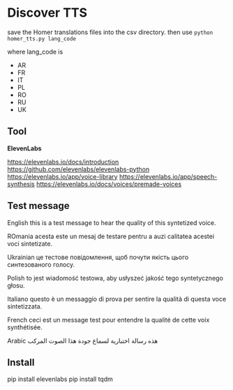 # Discover TTS

save the Homer translations files into the csv directory.
then use
`python homer_tts.py lang_code`

where lang_code is
- AR
- FR
- IT
- PL
- RO
- RU
- UK

## Tool
**ElevenLabs**

https://elevenlabs.io/docs/introduction
https://github.com/elevenlabs/elevenlabs-python
https://elevenlabs.io/app/voice-library
https://elevenlabs.io/app/speech-synthesis
https://elevenlabs.io/docs/voices/premade-voices

## Test message

English
this is a test message to hear the quality of this syntetized voice.

ROmania
acesta este un mesaj de testare pentru a auzi calitatea acestei voci sintetizate.

Ukrainian
це тестове повідомлення, щоб почути якість цього синтезованого голосу.

Polish
to jest wiadomość testowa, aby usłyszeć jakość tego syntetycznego głosu.

Italiano
questo è un messaggio di prova per sentire la qualità di questa voce sintetizzata.

French
ceci est un message test pour entendre la qualité de cette voix synthétisée.

Arabic
هذه رسالة اختبارية لسماع جودة هذا الصوت المركب

## Install
pip install elevenlabs
pip install tqdm